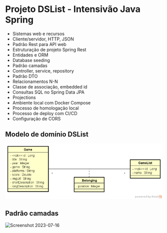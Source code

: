 # Projeto DSList - Intensivão Java Spring

- Sistemas web e recursos
- Cliente/servidor, HTTP, JSON
- Padrão Rest para API web
- Estruturação de projeto Spring Rest
- Entidades e ORM
- Database seeding
- Padrão camadas
- Controller, service, repository
- Padrão DTO
- Relacionamentos N-N
- Classe de associação, embedded id
- Consultas SQL no Spring Data JPA
- Projections
- Ambiente local com Docker Compose
- Processo de homologação local
- Processo de deploy com CI/CD
- Configuração de CORS

## Modelo de domínio DSList

![Modelo de domínio DSList](https://raw.githubusercontent.com/devsuperior/java-spring-dslist/main/resources/dslist-model.png)


## Padrão camadas

![Screenshot 2023-07-16](https://github.com/jpedrosantosb/dslist-backend/assets/69656085/c2815a06-47fd-45b0-a2df-6791fed1cfc3)
